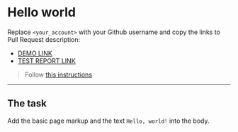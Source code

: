 # Hello world
Replace `<your_account>` with your Github username and copy the links to Pull Request description:
- [DEMO LINK](https://github.com/vitaliidox/layout_hello-world.git)
- [TEST REPORT LINK](https://github.com/vitaliidox/layout_hello-world.git/report/html_report/)

> Follow [this instructions](https://mate-academy.github.io/layout_task-guideline/#how-to-solve-the-layout-tasks-on-github)
___

## The task 
Add the basic page markup and the text `Hello, world!` into the body.
